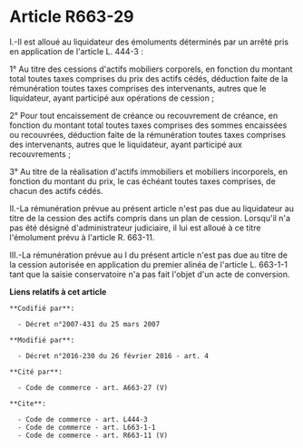 # Article R663-29

I.-Il est alloué au liquidateur des émoluments déterminés par un arrêté pris en application de l'article L. 444-3 : 

1° Au titre des cessions d'actifs mobiliers corporels, en fonction du montant total toutes taxes comprises du prix des actifs
cédés, déduction faite de la rémunération toutes taxes comprises des intervenants, autres que le liquidateur, ayant participé
aux opérations de cession ; 

2° Pour tout encaissement de créance ou recouvrement de créance, en fonction du montant total toutes taxes comprises des
sommes encaissées ou recouvrées, déduction faite de la rémunération toutes taxes comprises des intervenants, autres que le
liquidateur, ayant participé aux recouvrements ; 

3° Au titre de la réalisation d'actifs immobiliers et mobiliers incorporels, en fonction du montant du prix, le cas échéant
toutes taxes comprises, de chacun des actifs cédés. 

II.-La rémunération prévue au présent article n'est pas due au liquidateur au titre de la cession des actifs compris dans un
plan de cession. Lorsqu'il n'a pas été désigné d'administrateur judiciaire, il lui est alloué à ce titre l'émolument prévu à
l'article R. 663-11. 

III.-La rémunération prévue au I du présent article n'est pas due au titre de la cession autorisée en application du premier
alinéa de l'article L. 663-1-1 tant que la saisie conservatoire n'a pas fait l'objet d'un acte de conversion.

**Liens relatifs à cet article**

	**Codifié par**:

	  - Décret n°2007-431 du 25 mars 2007

	**Modifié par**:

	  - Décret n°2016-230 du 26 février 2016 - art. 4

	**Cité par**:

	  - Code de commerce - art. A663-27 (V)

	**Cite**:

	  - Code de commerce - art. L444-3
	  - Code de commerce - art. L663-1-1
	  - Code de commerce - art. R663-11 (V)
